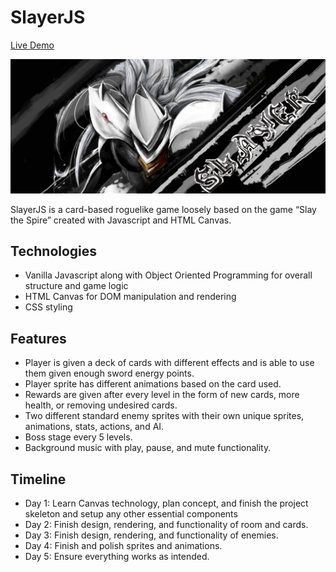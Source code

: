 
# SlayerJS

[Live Demo](https://slayerjs.herokuapp.com/)

![hey](https://github.com/kchea002/SlayerJS/blob/master/assets/github_readme/slayer_splash.png)

SlayerJS is a card-based roguelike game loosely based on the game “Slay the Spire” created with Javascript and HTML Canvas.

## Technologies 
* Vanilla Javascript along with Object Oriented Programming for overall structure and game logic 
* HTML Canvas for DOM manipulation and rendering
* CSS styling

## Features

* Player is given a deck of cards with different effects and is able to use them given enough sword energy points.
* Player sprite has different animations based on the card used. 
* Rewards are given after every level in the form of new cards, more health, or removing undesired cards. 
* Two different standard enemy sprites with their own unique sprites, animations, stats, actions, and AI. 
* Boss stage every 5 levels. 
* Background music with play, pause, and mute functionality. 


## Timeline
* Day 1: Learn Canvas technology, plan concept, and finish the project skeleton and setup any other essential components 
* Day 2: Finish design, rendering, and functionality of room and cards. 
* Day 3: Finish design, rendering, and functionality of enemies.
* Day 4: Finish and polish sprites and animations. 
* Day 5: Ensure everything works as intended. 
